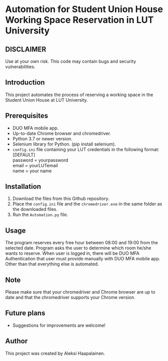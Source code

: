 # Automation for Student Union House Working Space Reservation in LUT University

## DISCLAIMER
Use at your own risk. This code may contain bugs and security vulnerabilities.

## Introduction
This project automates the process of reserving a working space in the Student Union House at LUT University.

## Prerequisites
- DUO MFA mobile app.
- Up-to-date Chrome browser and chromedriver.
- Python 3.7 or newer version.
- Selenium library for Python. (pip install selenium).
- `config.ini` file containing your LUT credentials in the following format:<br/>
[DEFAULT]<br/>
password = yourpassword<br/>
email = yourLUTemail<br/>
name = your name<br/>

## Installation
1. Download the files from this Github repository.
2. Place the `config.ini` file and the `chromedriver.exe` in the same folder as the downloaded files.
3. Run the `Automation.py` file.

## Usage
The program reserves every free hour between 08:00 and 19:00 from the selected date. Program asks the user to determine which room he/she wants to reserve. When user is logged in, there will be DUO MFA Authentication that user must provide manually with DUO MFA mobile app. Other than that everything else is automated.

## Note
Please make sure that your chromedriver and Chrome browser are up to date and that the chromedriver supports your Chrome version.

## Future plans
- Suggestions for improvements are welcome!

## Author
This project was created by Aleksi Haapalainen.

